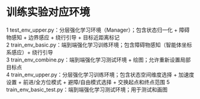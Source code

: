# 训练实验对应环境
1 test_env_upper.py：分层强化学习环境（Manager）；包含状态归一化 + 障碍物感知 + 边界感应 + 绕行引导 + 目标近距离标记  
2 train_env_basic.py：端到端强化学习训练环境；包含障碍物感知（智能体坐标系感应）+ 绕行引导  
3 train_env_combine.py：端到端强化学习测试环境 + 绘图；允许重新设置局部目标点  
4 train_env_upper.py：分层强化学习训练环境；包含状态空间维度选择 + 加速度设置 + 前进/全方位模式 + 避障/自由模式选择 + 交换起点和终点范围
5 train_env_basic_test.py：端到端强化学习测试环境；用于测试和画图 
